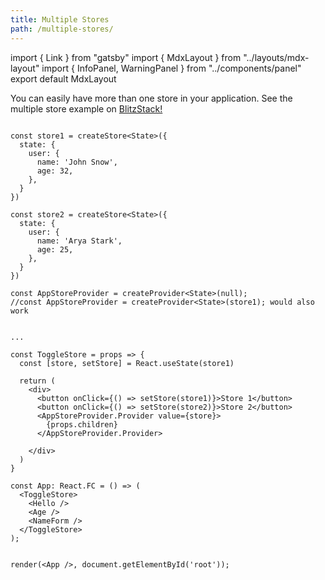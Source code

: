 ```yaml
---
title: Multiple Stores
path: /multiple-stores/
---
```


import { Link } from "gatsby"
import { MdxLayout } from "../layouts/mdx-layout"
import { InfoPanel, WarningPanel } from "../components/panel"
export default MdxLayout

You can easily have more than one store in your application. See the multiple store example on [BlitzStack!](https://stackblitz.com/edit/restate-multiple-stores-toggle?file=index.tsx)

```tsx src=https://stackblitz.com/edit/restate-multiple-stores-toggle?file=index.tsx

const store1 = createStore<State>({
  state: {
    user: {
      name: 'John Snow',
      age: 32,
    },
  }
})

const store2 = createStore<State>({
  state: {
    user: {
      name: 'Arya Stark',
      age: 25,
    },
  }
})

const AppStoreProvider = createProvider<State>(null);
//const AppStoreProvider = createProvider<State>(store1); would also work


...

const ToggleStore = props => {
  const [store, setStore] = React.useState(store1)

  return (
    <div>
      <button onClick={() => setStore(store1)}>Store 1</button>
      <button onClick={() => setStore(store2)}>Store 2</button>
      <AppStoreProvider.Provider value={store}>
        {props.children}
      </AppStoreProvider.Provider>

    </div>
  )
}

const App: React.FC = () => (
  <ToggleStore>
    <Hello />
    <Age />
    <NameForm />
  </ToggleStore>
);


render(<App />, document.getElementById('root'));
```
